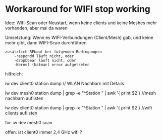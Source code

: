 Workaround for WIFI stop working
================================

Idee:  Wifi-Scan oder Neustart, wenn keine clients und keine Meshes mehr vorhanden, aber mal da waren

Umsetztung:
	Wenn es WIFI-Verbundungen (Client/Mesh) gab, und keine mehr gibt, 
	dann WIFI-Scan durchführen
	
	zusätzlich REboot bei folgenden Bedingungen:
		-respondd läuft nicht, oder
		-dropbbear läuft nicht, oder
		-Kernel (batman) error aufgetreten


hilfreich:

  iw dev client0 station dump       // WLAN Nachbarn mit Details
  
  iw dev mesh0 station dump | grep -e "^Station " | awk '{ print $2 }  //mesh nachbarn auflisten
  
  iw dev client0 station dump | grep -e "^Station " | awk '{ print $2 }  //wifi clients auflisten

  fix: iw dev mesh0 scan

offen:
  ist client0 immer 2,4 GHz wifi ?
